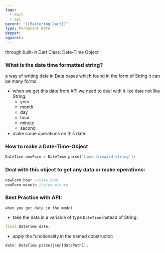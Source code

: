 ```yaml
---
tags:
  - dart
  - api
parent: "[[Mastering Dart]]"
type: Permanent Note
deeper: 
against: 
---
```

through built-in Dart Class: Date-Time Object
### What is the date time formatted string?
a way of writing date in Data bases which found in the form of String it can be many forms.
- when we get this date from API we need to deal with it like date not like String.
	- year
	- month
	- day
	- hour
	- minute
	- second
- make some operations on this date.
### How to make a Date-Time-Object
```dart
DateTime newForm = DateTime.parse('time-formated-string'); 
```
### Deal with this object to get any data or make operations:
```dart
newForm.hour //view hour
newForm.minute //view minute
```
### Best Practice with API:
	when you get data in the model
- take the data in a variable of type `DateTime` instead of String:
```dart
final DateTime date;
```
- apply the functionality in the named constructor:
```dart
date: DateTime.parse(json[datePath]);
```